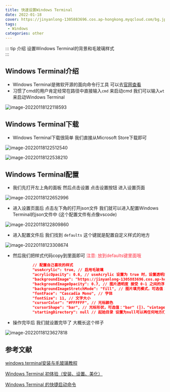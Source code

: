```yaml
---
title: 快速设置Windows Terminal
date: 2022-01-18
cover: https://jinyanlong-1305883696.cos.ap-hongkong.myqcloud.com/bg.jpg
tags:
 - Windows
categories: other
---
```


::: tip 介绍
设置Windows Terminal的背景和毛玻璃样式 <br>
:::

<!-- more -->

## Windows Terminal介绍

* Windows Terminal是微软开源的面向命令行工具 可以去[官网查看](https://docs.microsoft.com/zh-cn/windows/terminal/)
* 习惯了cmd的用户肯定经常在路径中直接输入`cmd` 来启动cmd 我们可以输入`wt`来启动Windows Terminal

![image-20220118122118593](https://jinyanlong-1305883696.cos.ap-hongkong.myqcloud.com/image-20220118122118593.png)

## Windows Terminal下载

* Windows Terminal下载很简单 我们直接从Microsoft Store下载即可

![image-20220118122512540](https://jinyanlong-1305883696.cos.ap-hongkong.myqcloud.com/image-20220118122512540.png)

![image-20220118122538210](https://jinyanlong-1305883696.cos.ap-hongkong.myqcloud.com/image-20220118122538210.png)

## Windows Terminal配置

* 我们先打开左上角的面板 然后点击设置 点击设置按钮 进入设置页面

![image-20220118122652996](https://jinyanlong-1305883696.cos.ap-hongkong.myqcloud.com/image-20220118122652996.png)

* 进入设置页面后 点击左下角的打开json文件 我们就可以进入配置Windows Terminal的json文件中 (这个配置文件有点像vscode)

![image-20220118122809860](https://jinyanlong-1305883696.cos.ap-hongkong.myqcloud.com/image-20220118122809860.png)

* 进入配置文件后 我们找到 `defaults` 这个键就是配置自定义样式的地方

![image-20220118123308674](https://jinyanlong-1305883696.cos.ap-hongkong.myqcloud.com/image-20220118123308674.png)

* 然后我们把样式代码copy到里面即可 <font color=#ff3040>注意: 放到defaults键里面哦</font>

```json
            // 配置自己喜欢的样式
            "useAcrylic": true, // 启用毛玻璃
            "acrylicOpacity": 0.6, // useAcrylic 设置为 true 时，设置透明度，接受 0-1 之间的浮点值
            "backgroundImage": "https://jinyanlong-1305883696.cos.ap-hongkong.myqcloud.com/wallhaven-wq37kp-min.jpg", // 设置背景图片，这个看个人喜好了
            "backgroundImageOpacity": 0.7, // 图片透明度 接受 0-1 之间的浮点值
            "backgroundImageStretchMode": "fill", // 图片填充模式，可选值："none"、"fill"、"uniform"、"uniformToFill"
            "fontFace": "Cascadia Mono", // 字体
            "fontSize": 11, // 文字大小
            "cursorColor": "#FFFFFF", // 光标颜色
            "cursorShape": "bar", // 光标形状，可选值："bar" (┃)、"vintage" (▃)、"underscore" (▁)、"filledBox" (█)、"emptyBox" (▯)
            "startingDirectory": null // 起始目录 设置为null可以再任何地方打开
```

* 操作完毕后 我们就设置完毕了 大概长这个样子

![image-20220118123627818](https://jinyanlong-1305883696.cos.ap-hongkong.myqcloud.com/image-20220118123627818.png)

## 参考文献

[windows terminal安装与毛玻璃教程](https://blog.n0ts.cn/1139.html)

[Windows Terminal 初体验（安装、设置、美化）](https://zhangzw.com/posts/20200530.html)

[Windows Terminal 的快捷启动命令](https://blog.csdn.net/no1xium/article/details/109206161)

